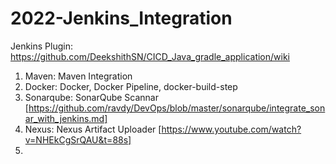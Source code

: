 # 2022-Jenkins_Integration
Jenkins Plugin: https://github.com/DeekshithSN/CICD_Java_gradle_application/wiki
1. Maven: Maven Integration
2. Docker: Docker, Docker Pipeline, docker-build-step
3. Sonarqube: SonarQube Scannar [https://github.com/ravdy/DevOps/blob/master/sonarqube/integrate_sonar_with_jenkins.md]
4. Nexus:  Nexus Artifact Uploader [https://www.youtube.com/watch?v=NHEkCgSrQAU&t=88s]
5. 
